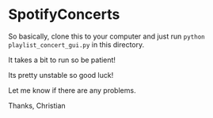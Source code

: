 # SpotifyConcerts

So basically, clone this to your computer and just run ```python playlist_concert_gui.py``` in this directory.

It takes a bit to run so be patient!

Its pretty unstable so good luck!

Let me know if there are any problems.

Thanks,
Christian
